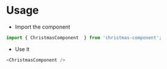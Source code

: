# Usage

* Import the component
```javascript
import { ChristmasComponent  } from 'christmas-component';
```

* Use it
```javascript
<ChristmasComponent />
```
